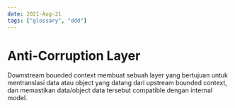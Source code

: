 ```yaml
---
date: 2021-Aug-21
tags: ["glossary", "ddd"]
---
```


# Anti-Corruption Layer
Downstream bounded context membuat sebuah layer yang bertujuan untuk mentranslasi data atau object yang datang dari upstream bounded context, dan memastikan data/object data tersebut compatible dengan internal model.